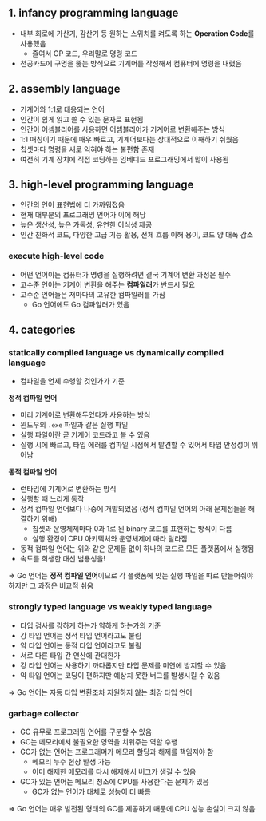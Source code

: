 ## 1. infancy programming language

- 내부 회로에 가산기, 감산기 등 원하는 스위치를 켜도록 하는 **Operation Code**를 사용했음
  - 줄여서 OP 코드, 우리말로 명령 코드
- 천공카드에 구멍을 뚫는 방식으로 기계어를 작성해서 컴퓨터에 명령을 내렸음

## 2. assembly language

- 기계어와 1:1로 대응되는 언어
- 인간이 쉽게 읽고 쓸 수 있는 문자로 표헌됨
- 인간이 어셈블리어를 사용하면 어셈블리어가 기계어로 변환해주는 방식
- 1:1 매칭이기 때문에 매우 빠르고, 기계어보다는 상대적으로 이해하기 쉬웠음
- 칩셋마다 명령을 새로 익혀야 하는 불편함 존재
- 여전히 기계 장치에 직접 코딩하는 임베디드 프로그래밍에서 많이 사용됨

## 3. high-level programming language

- 인간의 언어 표현법에 더 가까워졌음
- 현재 대부분의 프로그래밍 언어가 이에 해당
- 높은 생산성, 높은 가독성, 유연한 이식성 제공
- 인간 친화적 코드, 다양한 고급 기능 활용, 전체 흐름 이해 용이, 코드 양 대폭 감소

### execute high-level code

- 어떤 언어이든 컴퓨터가 명령을 실행하려면 결국 기계어 변환 과정은 필수
- 고수준 언어는 기계어 변환을 해주는 **컴파일러**가 반드시 필요
- 고수준 언어들은 저마다의 고유한 컴파일러를 가짐
  - Go 언어에도 Go 컴파일러가 있음

## 4. categories

### statically compiled language vs dynamically compiled language

- 컴파일을 언제 수행할 것인가가 기준

**정적 컴파일 언어**

- 미리 기계어로 변환해두었다가 사용하는 방식
- 윈도우의 `.exe` 파일과 같은 실행 파일
- 실행 파일이란 곧 기계어 코드라고 볼 수 있음
- 실행 시에 빠르고, 타입 에러를 컴파일 시점에서 발견할 수 있어서 타입 안정성이 뛰어남

**동적 컴파일 언어**

- 런타임에 기계어로 변환하는 방식
- 실행할 때 느리게 동작
- 정적 컴파일 언어보다 나중에 개발되었음 (정적 컴파일 언어의 아래 문제점들을 해결하기 위해)
  - 칩셋과 운영체제마다 0과 1로 된 binary 코드를 표현하는 방식이 다름
  - 실행 환경이 CPU 아키텍처와 운영체제에 따라 달라짐
- 동적 컴파일 언어는 위와 같은 문제들 없이 하나의 코드로 모든 플랫폼에서 실행됨
- 속도를 희생한 대신 범용성을!

⇒ Go 언어는 **정적 컴파일 언어**이므로 각 플랫폼에 맞는 실행 파일을 따로 만들어줘야 하지만 그 과정은 비교적 쉬움

### strongly typed language vs weakly typed language

- 타입 검사를 강하게 하는가 약하게 하는가의 기준
- 강 타입 언어는 정적 타입 언어라고도 불림
- 약 타입 언어는 동적 타입 언어라고도 불림
- 서로 다른 타입 간 연산에 관대한가
- 강 타입 언어는 사용하기 까다롭지만 타입 문제를 미연에 방지할 수 있음
- 약 타입 언어는 코딩이 편하지만 예상치 못한 버그를 발생시킬 수 있음

⇒ Go 언어는 자동 타입 변환조차 지원하지 않는 최강 타입 언어

### garbage collector

- GC 유무로 프로그래밍 언어를 구분할 수 있음
- GC는 메모리에서 불필요한 영역을 치워주는 역할 수행
- GC가 없는 언어는 프로그래머가 메모리 할당과 해제를 책임져야 함
  - 메모리 누수 현상 발생 가능
  - 이미 해제한 메모리를 다시 해제해서 버그가 생길 수 있음
- GC가 있는 언어는 메모리 청소에 CPU를 사용한다는 문제가 있음
  - GC가 없는 언어가 대체로 성능이 더 빠름

⇒ Go 언어는 매우 발전된 형태의 GC를 제공하기 때문에 CPU 성능 손실이 크지 않음

